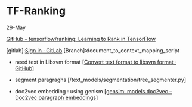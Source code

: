 # TF-Ranking
29-May

[GitHub - tensorflow/ranking: Learning to Rank in TensorFlow](https://github.com/tensorflow/ranking)

[gitlab]:[Sign in · GitLab](https://gitlab.dev.spotdraft.com/sd/text_models/tree/document_to_context_mapping_script/)
[Branch]:document_to_context_mapping_script

- need text in Libsvm format
[[Convert text format to libsvm format · GitHub](https://gist.github.com/fannix/4092350)]

- segment paragraghs
[/text_models/segmentation/tree_segmenter.py]

- doc2vec embedding : using genism
[[gensim: models.doc2vec – Doc2vec paragraph embeddings](https://radimrehurek.com/gensim/models/doc2vec.html#gensim.models.doc2vec.Doc2VecVocab)]